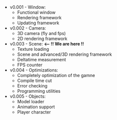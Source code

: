 - v0.001 - Window:
    - Functional window
    - Rendering framework
    - Updating framework
- v0.002 - Camera:
    - 3D camera (fly and fps)
    - 2D rendering framework
- v0.003 - Scene: **<-- !! We are here !!**
    - Texture loading
    - Scene and advanced/3D rendering framework
    - Deltatime measurement
    - FPS counter
- v0.004 - Optimizations:
    - Completely optimization of the gamne
    - Compile time cut
    - Error checking
    - Programming utilities
- v0.005 - Objects:
    - Model loader
    - Animation support
    - Player character